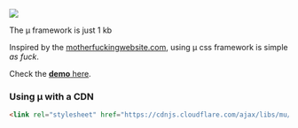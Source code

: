 <a href="https://bafs.github.io/mu"><img src="http://i.imgur.com/Tio5Q9R.png" /></a>

The μ framework is just 1 kb

Inspired by the [motherfuckingwebsite.com](http://motherfuckingwebsite.com), using μ css framework is simple *as fuck*.

Check the [**demo** here](https://bafs.github.io/mu).

### Using μ with a CDN

```html
<link rel="stylesheet" href="https://cdnjs.cloudflare.com/ajax/libs/mu/0.2.0/mu.min.css" />
```

